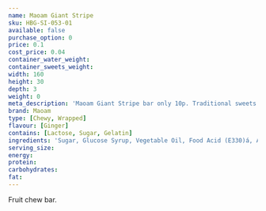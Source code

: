 ```yaml
---
name: Maoam Giant Stripe
sku: HBG-SI-053-01
available: false
purchase_option: 0
price: 0.1
cost_price: 0.04
container_water_weight: 
container_sweets_weight: 
width: 160
height: 30
depth: 3
weight: 0
meta_description: 'Maoam Giant Stripe bar only 10p. Traditional sweets and more at Humbugs Confectionery Store. Specialists in satisfying your sweet tooth!'
brand: Maoam
type: [Chewy, Wrapped]
flavour: [Ginger]
contains: [Lactose, Sugar, Gelatin]
ingredients: 'Sugar, Glucose Syrup, Vegetable Oil, Food Acid (E330)á, Artificial Flavourings, Humectant (Sorbitol Syrup), Fruit Juiceá 3% From Concentrate, Strawberry, Celling Agent Gelatine, Citric Acid, Fruit and Plant Concentrates; Safflower, Sweet Potato, Carrot, Radish, Blackcurrant, Hibiscus, Flavourings, Invert Sugar Syrup'
serving_size: 
energy: 
protein: 
carbohydrates: 
fat: 
---
```

Fruit chew bar.